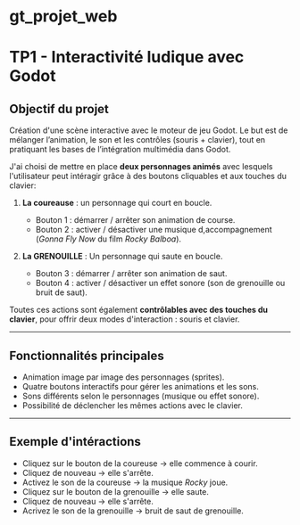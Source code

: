 # gt_projet_web
# TP1 - Interactivité ludique avec Godot
## Objectif du projet
Création d'une scène interactive avec le moteur de jeu Godot. Le but est de mélanger l’animation, le son et les contrôles (souris + clavier), tout en pratiquant les bases de l’intégration multimédia dans Godot.

J'ai choisi de mettre en place **deux personnages animés** avec lesquels l'utilisateur peut intéragir grâce à des boutons cliquables et aux touches du clavier:

1. **La coureause** : un personnage qui court en boucle.
   - Bouton 1 : démarrer / arrêter son animation de course.
   - Bouton 2 : activer / désactiver une musique d,accompagnement (*Gonna Fly Now* du film *Rocky Balboa*).
  
2. **La GRENOUILLE** : Un personnage qui saute en boucle.
   - Bouton 3 : démarrer / arrêter son animation de saut.
   - Bouton 4 : activer / désactiver un effet sonore (son de grenouille ou bruit de saut).

Toutes ces actions sont également **contrôlables avec des touches du clavier**, pour offrir deux modes d'interaction : souris et clavier.

---

## Fonctionnalités principales
- Animation image par image des personnages (sprites).
- Quatre boutons interactifs pour gérer les animations et les sons.
- Sons différents selon le personnages (musique ou effet sonore).
- Possibilité de déclencher les mêmes actions avec le clavier.

---


## Exemple d'intéractions
- Cliquez sur le bouton de la coureuse -> elle commence à courir.
- Cliquez de nouveau -> elle s'arrête.
- Activez le son de la coureuse -> la musique *Rocky* joue.
- Cliquez sur le bouton de la grenouille -> elle saute.
- Cliquez de nouveau -> elle s'arrête.
- Acrivez le son de la grenouille -> bruit de saut de grenouille.


  
     

